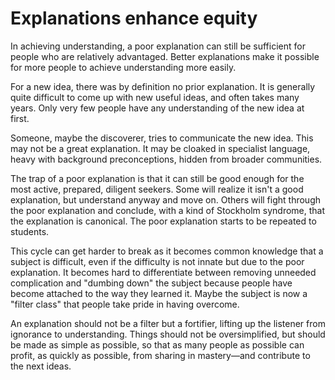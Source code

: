 # Explanations enhance equity

In achieving understanding, a poor explanation can still be sufficient
for people who are relatively advantaged. Better explanations make it
possible for more people to achieve understanding more easily.

For a new idea, there was by definition no prior explanation. It is
generally quite difficult to come up with new useful ideas, and often
takes many years. Only very few people have any understanding of the
new idea at first.

Someone, maybe the discoverer, tries to communicate the new idea. This
may not be a great explanation. It may be cloaked in specialist
language, heavy with background preconceptions, hidden from broader
communities.

The trap of a poor explanation is that it can still be good enough for
the most active, prepared, diligent seekers. Some will realize it
isn't a good explanation, but understand anyway and move on. Others
will fight through the poor explanation and conclude, with a kind of
Stockholm syndrome, that the explanation is canonical. The poor
explanation starts to be repeated to students.

This cycle can get harder to break as it becomes common knowledge that
a subject is difficult, even if the difficulty is not innate but due
to the poor explanation. It becomes hard to differentiate between
removing unneeded complication and "dumbing down" the subject because
people have become attached to the way they learned it. Maybe the
subject is now a "filter class" that people take pride in having
overcome.

An explanation should not be a filter but a fortifier, lifting up the
listener from ignorance to understanding. Things should not be
oversimplified, but should be made as simple as possible, so that as
many people as possible can profit, as quickly as possible, from
sharing in mastery—and contribute to the next ideas.
